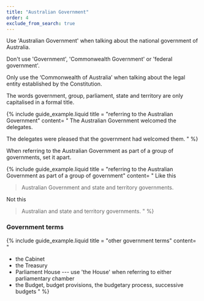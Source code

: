 ```yaml
---
title: "Australian Government"
order: 4
exclude_from_search: true
---
```


Use 'Australian Government' when talking about the national government of Australia.

Don't use 'Government', 'Commonwealth Government' or 'federal government'.

Only use the ‘Commonwealth of Australia’ when talking about the legal entity established by the Constitution.

The words government, group, parliament, state and territory are only capitalised in a formal title.

{% include guide_example.liquid
  title = "referring to the Australian Government"
  content= "
The Australian Government welcomed the delegates.

The delegates were pleased that the government had welcomed them.
"
%}

When referring to the Australian Government as part of a group of governments, set it apart.

{% include guide_example.liquid
  title = "referring to the Australian Government as part of a group of government"
  content= "
Like this

> Australian Government and state and territory governments.

Not this

> Australian and state and territory governments.
"
%}

### Government terms

{% include guide_example.liquid
  title = "other government terms"
  content= "
- the Cabinet
- the Treasury
- Parliament House --- use 'the House' when referring to either parliamentary chamber
- the Budget, budget provisions, the budgetary process, successive budgets
"
%}

